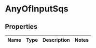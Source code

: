 # AnyOfInputSqs

## Properties
Name | Type | Description | Notes
------------ | ------------- | ------------- | -------------
